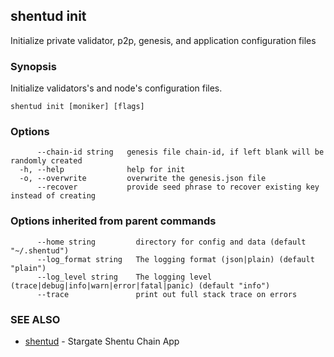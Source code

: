 ## shentud init

Initialize private validator, p2p, genesis, and application configuration files

### Synopsis

Initialize validators's and node's configuration files.

```
shentud init [moniker] [flags]
```

### Options

```
      --chain-id string   genesis file chain-id, if left blank will be randomly created
  -h, --help              help for init
  -o, --overwrite         overwrite the genesis.json file
      --recover           provide seed phrase to recover existing key instead of creating
```

### Options inherited from parent commands

```
      --home string         directory for config and data (default "~/.shentud")
      --log_format string   The logging format (json|plain) (default "plain")
      --log_level string    The logging level (trace|debug|info|warn|error|fatal|panic) (default "info")
      --trace               print out full stack trace on errors
```

### SEE ALSO

* [shentud](shentud.md)	 - Stargate Shentu Chain App


